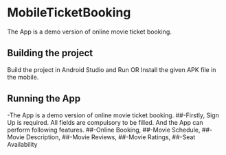 # MobileTicketBooking
The App is a demo version of online movie ticket booking.

## Building the project
Build the project in Android Studio and Run OR Install the given APK file in the mobile.

## Running the App
-The App is a demo version of online movie ticket booking.
##-Firstly, Sign Up is required. All fields are compulsory to be filled. And the App can perform following features.
	##-Online Booking,
	##-Movie Schedule,
	##-Movie Description,
	##-Movie Reviews,
	##-Movie Ratings,
	##-Seat Availability
